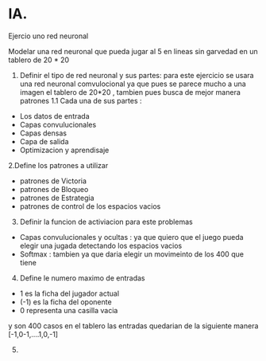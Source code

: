 # IA.
Ejercio uno red neuronal 

Modelar una red neuronal que pueda jugar al 5 en lineas sin garvedad  en un tablero de 20 * 20 

1. Definir el tipo de red neuronal y sus partes:
para este ejercicio se usara una red neuronal comvulocional ya que pues se parece mucho a una imagen el tablero de 20*20 , tambien pues busca de mejor manera patrones 
1.1 Cada una de sus partes :
- Los datos de entrada 
- Capas convulucionales 
- Capas densas 
- Capa de salida 
- Optimizacion y aprendisaje 

2.Define los patrones a utilizar 
- patrones de Victoria 
- patrones de Bloqueo 
- patrones de Estrategia 
- patrones de control de los espacios vacios 

3. Definir la funcion de activiacion para este problemas
- Capas convulucionales y ocultas : ya que quiero que el juego pueda elegir una jugada detectando los espacios vacios 
- Softmax : tambien ya que daria elegir un movimeinto de los 400 que tiene 

4. Define le numero maximo de entradas 
- 1 es la ficha del jugador actual 
- (-1) es la ficha del oponente 
- 0 representa una casilla vacia 

y son 400 casos en el tablero las entradas quedarian de la siguiente manera 
[-1,0-1,....1,0,-1]

5.
